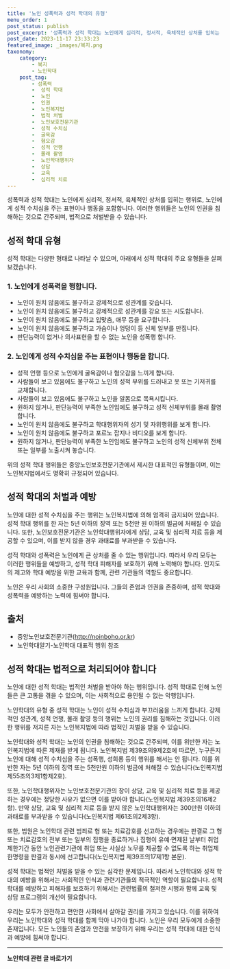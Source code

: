 ```yaml
---
title: '노인 성폭력과 성적 학대의 유형'
menu_order: 1
post_status: publish
post_excerpt: '성폭력과 성적 학대는 노인에게 심리적, 정서적, 육체적인 상처를 입히는 행위로, 노인에게 성적 수치심을 주는 표현이나 행동을 포함합니다. 이러한 행위들은 노인의 인권을 침해하는 것으로 간주되며, 법적으로 처벌받을 수 있습니다.'
post_date: 2023-11-17 23:33:23
featured_image: _images/복지.png
taxonomy:
    category:
        - 복지
        - 노인학대
    post_tag:
        - 성폭력
        -  성적 학대
        -  노인
        -  인권
        -  노인복지법
        -  법적 처벌
        -  노인보호전문기관
        -  성적 수치심
        -  굴욕감
        -  혐오감
        -  성적 언행
        -  몰래 촬영
        -  노인학대행위자
        -  상담
        -  교육
        -  심리적 치료
---
```



성폭력과 성적 학대는 노인에게 심리적, 정서적, 육체적인 상처를 입히는 행위로, 노인에게 성적 수치심을 주는 표현이나 행동을 포함합니다. 이러한 행위들은 노인의 인권을 침해하는 것으로 간주되며, 법적으로 처벌받을 수 있습니다.

## 성적 학대 유형

성적 학대는 다양한 형태로 나타날 수 있으며, 아래에서 성적 학대의 주요 유형들을 살펴보겠습니다.

### 1. 노인에게 성폭력을 행합니다.
- 노인이 원치 않음에도 불구하고 강제적으로 성관계를 갖습니다.
- 노인이 원치 않음에도 불구하고 강제적으로 성관계를 강요 또는 시도합니다.
- 노인이 원치 않음에도 불구하고 입맞춤, 애무 등을 요구합니다.
- 노인이 원치 않음에도 불구하고 가슴이나 엉덩이 등 신체 일부를 만집니다.
- 판단능력이 없거나 의사표현을 할 수 없는 노인을 성폭행 합니다.

### 2. 노인에게 성적 수치심을 주는 표현이나 행동을 합니다.
- 성적 언행 등으로 노인에게 굴욕감이나 혐오감을 느끼게 합니다.
- 사람들이 보고 있음에도 불구하고 노인의 성적 부위를 드러내고 옷 또는 기저귀를 교체합니다.
- 사람들이 보고 있음에도 불구하고 노인을 알몸으로 목욕시킵니다.
- 원하지 않거나, 판단능력이 부족한 노인임에도 불구하고 성적 신체부위를 몰래 촬영합니다.
- 노인이 원치 않음에도 불구하고 학대행위자의 성기 및 자위행위를 보게 합니다.
- 노인이 원치 않음에도 불구하고 포르노 잡지나 비디오를 보게 합니다.
- 원하지 않거나, 판단능력이 부족한 노인임에도 불구하고 노인의 성적 신체부위 전체 또는 일부를 노출시켜 놓습니다.

위의 성적 학대 행위들은 중앙노인보호전문기관에서 제시한 대표적인 유형들이며, 이는 노인복지법에서도 명확히 규정되어 있습니다.

## 성적 학대의 처벌과 예방

노인에 대한 성적 수치심을 주는 행위는 노인복지법에 의해 엄격히 금지되어 있습니다. 성적 학대 행위를 한 자는 5년 이하의 징역 또는 5천만 원 이하의 벌금에 처해질 수 있습니다. 또한, 노인보호전문기관은 노인학대행위자에게 상담, 교육 및 심리적 치료 등을 제공할 수 있으며, 이를 받지 않을 경우 과태료를 부과받을 수 있습니다.

성적 학대와 성폭력은 노인에게 큰 상처를 줄 수 있는 행위입니다. 따라서 우리 모두는 이러한 행위들을 예방하고, 성적 학대 피해자를 보호하기 위해 노력해야 합니다. 인지도의 제고와 학대 예방을 위한 교육과 함께, 관련 기관들의 역할도 중요합니다.

노인은 우리 사회의 소중한 구성원입니다. 그들의 존엄과 인권을 존중하며, 성적 학대와 성폭력을 예방하는 노력에 힘써야 합니다.

## 출처

- 중앙노인보호전문기관(http://noinboho.or.kr)
- 노인학대알기-노인학대 대표적 행위 참조

## 성적 학대는 법적으로 처리되어야 합니다

노인에 대한 성적 학대는 법적인 처벌을 받아야 하는 행위입니다. 성적 학대로 인해 노인들은 큰 고통을 겪을 수 있으며, 이는 사회적으로 용인될 수 없는 악행입니다.

노인학대의 유형 중 성적 학대는 노인이 성적 수치심과 부끄러움을 느끼게 합니다. 강제적인 성관계, 성적 언행, 몰래 촬영 등의 행위는 노인의 권리를 침해하는 것입니다. 이러한 행위를 저지른 자는 노인복지법에 따라 법적인 처벌을 받을 수 있습니다.

노인학대와 성적 학대는 노인의 인권을 침해하는 것으로 간주되며, 이를 위반한 자는 노인복지법에 따른 제재를 받게 됩니다. 노인복지법 제39조의9제2호에 따르면, 누구든지 노인에 대해 성적 수치심을 주는 성폭행, 성희롱 등의 행위를 해서는 안 됩니다. 이를 위반한 자는 5년 이하의 징역 또는 5천만원 이하의 벌금에 처해질 수 있습니다(노인복지법 제55조의3제1항제2호).

또한, 노인학대행위자는 노인보호전문기관의 장이 상담, 교육 및 심리적 치료 등을 제공하는 경우에는 정당한 사유가 없으면 이를 받아야 합니다(노인복지법 제39조의16제2항). 만약 상담, 교육 및 심리적 치료 등을 받지 않은 노인학대행위자는 300만원 이하의 과태료를 부과받을 수 있습니다(노인복지법 제61조의2제3항).

또한, 법원은 노인학대 관련 범죄로 형 또는 치료감호를 선고하는 경우에는 판결로 그 형 또는 치료감호의 전부 또는 일부의 집행을 종료하거나 집행이 유예·면제된 날부터 취업제한기간 동안 노인관련기관에 취업 또는 사실상 노무를 제공할 수 없도록 하는 취업제한명령을 판결과 동시에 선고합니다(노인복지법 제39조의17제1항 본문).

성적 학대는 법적인 처벌을 받을 수 있는 심각한 문제입니다. 따라서 노인학대와 성적 학대의 예방을 위해서는 사회적인 인식과 관련기관들의 적극적인 역할이 필요합니다. 성적 학대를 예방하고 피해자를 보호하기 위해서는 관련법률의 철저한 시행과 함께 교육 및 상담 프로그램의 개선이 필요합니다.

우리는 모두가 안전하고 편안한 사회에서 살아갈 권리를 가지고 있습니다. 이를 위하여 우리는 노인학대와 성적 학대를 함께 막아 나가야 합니다. 노인은 우리 모두에게 소중한 존재입니다. 모든 노인들의 존엄과 안전을 보장하기 위해 우리는 성적 학대에 대한 인식과 예방에 힘써야 합니다.
<!-- wp:separator -->
<hr class="wp-block-separator has-alpha-channel-opacity"/>
<!-- /wp:separator -->

<!-- wp:group {"backgroundColor":"base","layout":{"type":"constrained"}} -->
<div class="wp-block-group has-base-background-color has-background"><!-- wp:paragraph {"align":"center","fontSize":"medium"} -->
<p class="has-text-align-center has-large-font-size"><strong>노인학대 관련 글 바로가기</strong></p>
<!-- /wp:paragraph -->


<!-- wp:latest-posts
{"categories":[{"id":23460,"count":19,"description":"","link":"https://uknowlaw.com/category/%eb%85%b8%ec%9d%b8%ed%95%99%eb%8c%80/","name":"노인학대","slug":"노인학대","taxonomy":"category","parent":0,"meta":[],"_links":{"self":[{"href":"https://uknowlaw.com/wp-json/wp/v2/categories/23460"}],"collection":[{"href":"https://uknowlaw.com/wp-json/wp/v2/categories"}],"about":[{"href":"https://uknowlaw.com/wp-json/wp/v2/taxonomies/category"}],"wp:post_type":[{"href":"https://uknowlaw.com/wp-json/wp/v2/posts?categories=23460"}],"curies":[{"name":"wp","href":"https://api.w.org/{rel}","templated":true}]}}],"postsToShow":100,"excerptLength":28,"postLayout":"grid","columns":2,"featuredImageAlign":"left","featuredImageSizeSlug":"large","fontSize":"small"} /--></div>
<!-- /wp:group -->